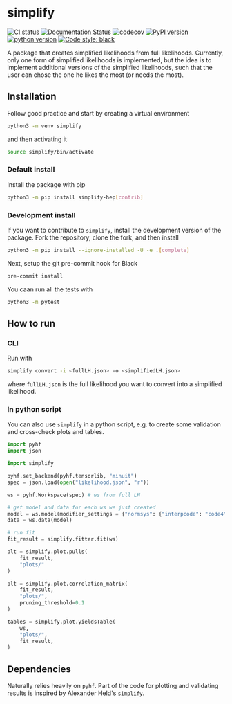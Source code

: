# simplify

[![CI status](https://github.com/eschanet/simplify/workflows/CI/badge.svg)](https://github.com/eschanet/simplify/actions?query=workflow%3ACI)
[![Documentation Status](https://readthedocs.org/projects/simplify-hep/badge/?version=latest)](https://simplify-hep.readthedocs.io/en/latest/?badge=latest)
[![codecov](https://codecov.io/gh/eschanet/simplify/branch/master/graph/badge.svg)](https://codecov.io/gh/eschanet/simplify)
[![PyPI version](https://badge.fury.io/py/simplify-hep.svg)](https://badge.fury.io/py/simplify-hep)
[![python version](https://img.shields.io/pypi/pyversions/simplify-hep.svg)](https://pypi.org/project/simplify-hep/)
[![Code style: black](https://img.shields.io/badge/code%20style-black-000000.svg)](https://github.com/psf/black)

A package that creates simplified likelihoods from full likelihoods. Currently, only one form of simplified likelihoods is implemented, but the idea is to implement additional versions of the simplified likelihoods, such that the user can chose the one he likes the most (or needs the most).

## Installation

Follow good practice and start by creating a virtual environment

```sh
python3 -m venv simplify
```

and then activating it

```sh
source simplify/bin/activate
```

### Default install

Install the package with pip

```sh
python3 -m pip install simplify-hep[contrib]
```

### Development install

If you want to contribute to `simplify`, install the development version of the package. Fork the repository, clone the fork, and then install

```sh
python3 -m pip install --ignore-installed -U -e .[complete]
```

Next, setup the git pre-commit hook for Black

```sh
pre-commit install
```

You caan run all the tests with

```sh
python3 -m pytest
```

## How to run

### CLI

Run with

```sh
simplify convert -i <fullLH.json> -o <simplifiedLH.json>
```

where `fullLH.json` is the full likelihood you want to convert into a simplified likelihood.

### In python script

You can also use `simplify` in a python script, e.g. to create some validation and cross-check plots and tables.

```py
import pyhf
import json

import simplify

pyhf.set_backend(pyhf.tensorlib, "minuit")
spec = json.load(open("likelihood.json", "r"))

ws = pyhf.Workspace(spec) # ws from full LH

# get model and data for each ws we just created
model = ws.model(modifier_settings = {"normsys": {"interpcode": "code4"},"histosys": {"interpcode": "code4p"},})
data = ws.data(model)

# run fit
fit_result = simplify.fitter.fit(ws)

plt = simplify.plot.pulls(
    fit_result,
    "plots/"
)

plt = simplify.plot.correlation_matrix(
    fit_result,
    "plots/",
    pruning_threshold=0.1
)

tables = simplify.plot.yieldsTable(
    ws,
    "plots/",
    fit_result,
)
```

## Dependencies

Naturally relies heavily on `pyhf`. Part of the code for plotting and validating results is inspired by Alexander Held's [`simplify`](https://github.com/eschanet/simplify/blob/master/src/simplify/fit.py).
